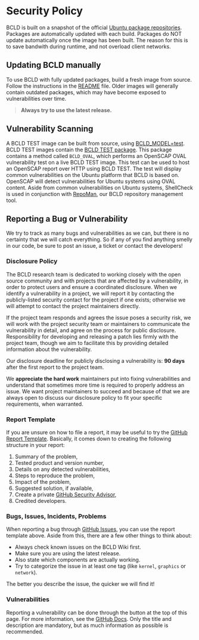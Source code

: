 # Security Policy
BCLD is built on a snapshot of the official [Ubuntu package repositories](https://packages.ubuntu.com/).
Packages are automatically updated with each build.
Packages do NOT update automatically once the image has been built.
The reason for this is to save bandwith during runtime, and not overload client networks.

## Updating BCLD manually
To use BCLD with fully updated packages, build a fresh image from source.
Follow the instructions in the [README](./README.md#bcld-models) file.
Older images will generally contain outdated packages, which may have become exposed to vulnerabilities over time.
> **Always try to use the latest release.**

## Vulnerability Scanning
A BCLD TEST image can be built from source, using [BCLD_MODEL=test](./README.md#build-configuration).
BCLD TEST images contain the [BCLD TEST package](./test/bcld_test.sh).
This package contains a method called `BCLD_OVAL`, which performs an OpenSCAP OVAL vulnerability test on a live BCLD TEST image.
This test can be used to host an OpenSCAP report over HTTP using BCLD TEST.
The test will display common vulnerabilities on the Ubuntu platform that BCLD is based on.
OpenSCAP will detect vulnerabilities for Ubuntu systems using OVAL content.
Aside from common vulnerabilities on Ubuntu systems, ShellCheck is used in conjunction with [RepoMan](./RepoMan.sh), our BCLD repository management tool.

## Reporting a Bug or Vulnerability
We try to track as many bugs and vulnerabilities as we can,
but there is no certainty that we will catch everything.
So if any of you find anything smelly in our code,
be sure to post an issue, a ticket or contact the developers!

### Disclosure Policy
The BCLD research team is dedicated to working closely with the open source community and with projects that are affected by a vulnerability, in order to protect users and ensure a coordinated disclosure. When we identify a vulnerability in a project, we will report it by contacting the publicly-listed security contact for the project if one exists; otherwise we will attempt to contact the project maintainers directly.

If the project team responds and agrees the issue poses a security risk, we will work with the project security team or maintainers to communicate the vulnerability in detail, and agree on the process for public disclosure. Responsibility for developing and releasing a patch lies firmly with the project team, though we aim to facilitate this by providing detailed information about the vulnerability.

Our disclosure deadline for publicly disclosing a vulnerability is: **90 days** after the first report to the project team.

We **appreciate the hard work** maintainers put into fixing vulnerabilities and understand that sometimes more time is required to properly address an issue. We want project maintainers to succeed and because of that we are always open to discuss our disclosure policy to fit your specific requirements, when warranted.

### Report Template
If you are unsure on how to file a report, it may be useful to try the [GitHub Report Template](https://github.com/github/securitylab/blob/main/docs/report-template.md#vulnerability-report). Basically, it comes down to creating the following structure in your report:
  1. Summary of the problem,
  2. Tested product and version number,
  3. Details on any detected vulnerabilities,
  4. Steps to reproduce the problem,
  5. Impact of the problem,
  6. Suggested solution, if available,
  7. Create a private [GitHub Security Advisor](https://docs.github.com/en/code-security/security-advisories/working-with-repository-security-advisories/creating-a-repository-security-advisory),
  8. Credited developers.

### Bugs, Issues, Incidents, Problems
When reporting a bug through [GitHub Issues](https://github.com/jbbletterman/bcld/issues), you can use the report template above. Aside from this, there are a few other things to think about:
  * Always check known issues on the BCLD Wiki first.
  * Make sure you are using the latest release.
  * Also state which components are actually working.
  * Try to categorize the issue in at least one tag (like `kernel`, `graphics` or `network`).
  
The better you describe the issue, the quicker we will find it!

### Vulnerabilities
Reporting a vulnerability can be done through the button at the top of this page. For more information, see the [GitHub Docs](https://docs.github.com/en/code-security/security-advisories/guidance-on-reporting-and-writing-information-about-vulnerabilities/privately-reporting-a-security-vulnerability#privately-reporting-a-security-vulnerability). Only the title and description are mandatory, but as much information as possible is recommended.
